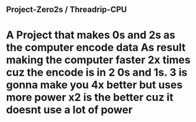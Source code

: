 ## Project-Zero2s / Threadrip-CPU
# A Project that makes 0s and 2s as the computer encode data As result making the computer faster 2x times cuz the encode is in 2 0s and 1s. 3 is gonna make you 4x better but uses more power x2 is the better cuz it doesnt use a lot of power
